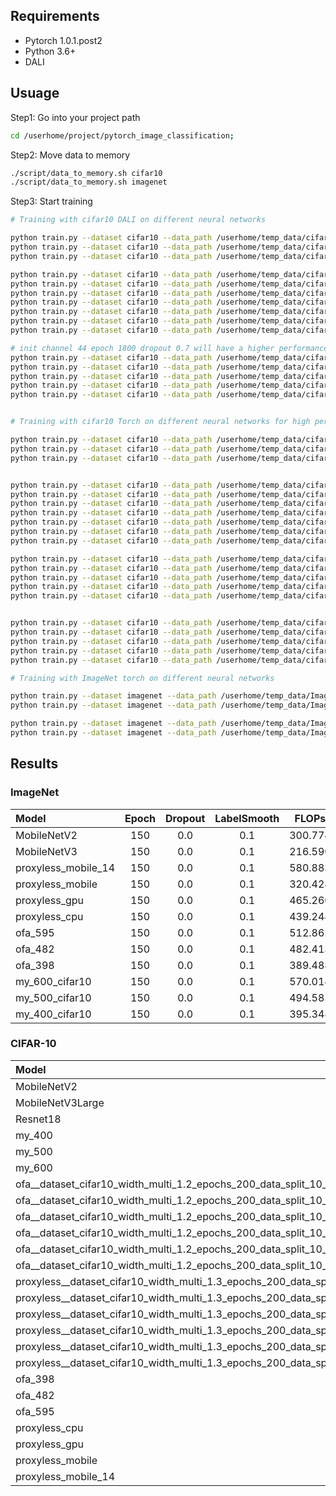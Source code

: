 ## Requirements
- Pytorch 1.0.1.post2
- Python 3.6+
- DALI

## Usuage

Step1: Go into your project path

```bash
cd /userhome/project/pytorch_image_classification; 
```

Step2: Move data to memory

```bash
./script/data_to_memory.sh cifar10
./script/data_to_memory.sh imagenet
```
Step3: Start training
```bash
# Training with cifar10 DALI on different neural networks

python train.py --dataset cifar10 --data_path /userhome/temp_data/cifar10 --model_method manual --model_name MobileNetV2 --data_loader_type dali
python train.py --dataset cifar10 --data_path /userhome/temp_data/cifar10 --model_method manual --model_name MobileNetV3Large --data_loader_type dali
python train.py --dataset cifar10 --data_path /userhome/temp_data/cifar10 --model_method manual --model_name Resnet18 --data_loader_type dali

python train.py --dataset cifar10 --data_path /userhome/temp_data/cifar10 --model_method proxyless_NAS --model_name proxyless_gpu --data_loader_type dali 
python train.py --dataset cifar10 --data_path /userhome/temp_data/cifar10 --model_method proxyless_NAS --model_name proxyless_cpu --data_loader_type dali 
python train.py --dataset cifar10 --data_path /userhome/temp_data/cifar10 --model_method proxyless_NAS --model_name proxyless_mobile --data_loader_type dali 
python train.py --dataset cifar10 --data_path /userhome/temp_data/cifar10 --model_method proxyless_NAS --model_name proxyless_mobile_14 --data_loader_type dali 
python train.py --dataset cifar10 --data_path /userhome/temp_data/cifar10 --model_method proxyless_NAS --model_name ofa_595 --data_loader_type dali 
python train.py --dataset cifar10 --data_path /userhome/temp_data/cifar10 --model_method proxyless_NAS --model_name ofa_482 --data_loader_type dali
python train.py --dataset cifar10 --data_path /userhome/temp_data/cifar10 --model_method proxyless_NAS --model_name ofa_398 --data_loader_type dali

# init channel 44 epoch 1800 dropout 0.7 will have a higher performance
python train.py --dataset cifar10 --data_path /userhome/temp_data/cifar10 --data_loader_type dali --drop_path_prob 0.2 --aux_weight 0.4 --init_channels 36 --layers 20 --epochs 600 --model_method darts_NAS --model_name MDENAS
python train.py --dataset cifar10 --data_path /userhome/temp_data/cifar10 --data_loader_type dali --drop_path_prob 0.2 --aux_weight 0.4 --init_channels 36 --layers 20 --epochs 600 --model_method darts_NAS --model_name DDPNAS_V1
python train.py --dataset cifar10 --data_path /userhome/temp_data/cifar10 --data_loader_type dali --drop_path_prob 0.2 --aux_weight 0.4 --init_channels 36 --layers 20 --epochs 600 --model_method darts_NAS --model_name DDPNAS_V2
python train.py --dataset cifar10 --data_path /userhome/temp_data/cifar10 --data_loader_type dali --drop_path_prob 0.2 --aux_weight 0.4 --init_channels 36 --layers 20 --epochs 600 --model_method darts_NAS --model_name DARTS_V1
python train.py --dataset cifar10 --data_path /userhome/temp_data/cifar10 --data_loader_type dali --drop_path_prob 0.2 --aux_weight 0.4 --init_channels 36 --layers 20 --epochs 600 --model_method darts_NAS --model_name DARTS_V2


# Training with cifar10 Torch on different neural networks for high performance 

python train.py --dataset cifar10 --data_path /userhome/temp_data/cifar10 --data_loader_type torch --auto_augmentation --cutout_length 16 --epochs 600 --model_method manual --model_name MobileNetV2 
python train.py --dataset cifar10 --data_path /userhome/temp_data/cifar10 --data_loader_type torch --auto_augmentation --cutout_length 16 --epochs 600 --model_method manual --model_name MobileNetV3Large 
python train.py --dataset cifar10 --data_path /userhome/temp_data/cifar10 --data_loader_type torch --auto_augmentation --cutout_length 16 --epochs 600 --model_method manual --model_name Resnet18 


python train.py --dataset cifar10 --data_path /userhome/temp_data/cifar10 --data_loader_type torch --auto_augmentation --cutout_length 16 --epochs 600 --model_method proxyless_NAS --model_name proxyless_gpu 
python train.py --dataset cifar10 --data_path /userhome/temp_data/cifar10 --data_loader_type torch --auto_augmentation --cutout_length 16 --epochs 600 --model_method proxyless_NAS --model_name proxyless_cpu 
python train.py --dataset cifar10 --data_path /userhome/temp_data/cifar10 --data_loader_type torch --auto_augmentation --cutout_length 16 --epochs 600 --model_method proxyless_NAS --model_name proxyless_mobile 
python train.py --dataset cifar10 --data_path /userhome/temp_data/cifar10 --data_loader_type torch --auto_augmentation --cutout_length 16 --epochs 600 --model_method proxyless_NAS --model_name proxyless_mobile_14 
python train.py --dataset cifar10 --data_path /userhome/temp_data/cifar10 --data_loader_type torch --auto_augmentation --cutout_length 16 --epochs 600 --model_method proxyless_NAS --model_name ofa_595 
python train.py --dataset cifar10 --data_path /userhome/temp_data/cifar10 --data_loader_type torch --auto_augmentation --cutout_length 16 --epochs 600 --model_method proxyless_NAS --model_name ofa_482 
python train.py --dataset cifar10 --data_path /userhome/temp_data/cifar10 --data_loader_type torch --auto_augmentation --cutout_length 16 --epochs 600 --model_method proxyless_NAS --model_name ofa_398 

python train.py --dataset cifar10 --data_path /userhome/temp_data/cifar10 --data_loader_type torch --auto_augmentation --cutout_length 16 --epochs 600 --drop_path_prob 0.2 --aux_weight 0.4 --model_method darts_NAS --model_name MDENAS
python train.py --dataset cifar10 --data_path /userhome/temp_data/cifar10 --data_loader_type torch --auto_augmentation --cutout_length 16 --epochs 600 --drop_path_prob 0.2 --aux_weight 0.4 --model_method darts_NAS --model_name DDPNAS_V1
python train.py --dataset cifar10 --data_path /userhome/temp_data/cifar10 --data_loader_type torch --auto_augmentation --cutout_length 16 --epochs 600 --drop_path_prob 0.2 --aux_weight 0.4 --model_method darts_NAS --model_name DDPNAS_V2
python train.py --dataset cifar10 --data_path /userhome/temp_data/cifar10 --data_loader_type torch --auto_augmentation --cutout_length 16 --epochs 600 --drop_path_prob 0.2 --aux_weight 0.4 --model_method darts_NAS --model_name DARTS_V1
python train.py --dataset cifar10 --data_path /userhome/temp_data/cifar10 --data_loader_type torch --auto_augmentation --cutout_length 16 --epochs 600 --drop_path_prob 0.2 --aux_weight 0.4 --model_method darts_NAS --model_name DARTS_V2


python train.py --dataset cifar10 --data_path /userhome/temp_data/cifar10 --data_loader_type torch --auto_augmentation --cutout_length 16 --epochs 1800 --init_channels 44 --batch_size 96 --drop_path_prob 0.2 --aux_weight 0.4 --model_method darts_NAS --model_name MDENAS
python train.py --dataset cifar10 --data_path /userhome/temp_data/cifar10 --data_loader_type torch --auto_augmentation --cutout_length 16 --epochs 1800 --init_channels 44 --batch_size 96 --drop_path_prob 0.2 --aux_weight 0.4 --model_method darts_NAS --model_name DDPNAS_V1 
python train.py --dataset cifar10 --data_path /userhome/temp_data/cifar10 --data_loader_type torch --auto_augmentation --cutout_length 16 --epochs 1800 --init_channels 44 --batch_size 96 --drop_path_prob 0.2 --aux_weight 0.4 --model_method darts_NAS --model_name DDPNAS_V2
python train.py --dataset cifar10 --data_path /userhome/temp_data/cifar10 --data_loader_type torch --auto_augmentation --cutout_length 16 --epochs 1800 --init_channels 44 --batch_size 96 --drop_path_prob 0.2 --aux_weight 0.4 --model_method darts_NAS --model_name DARTS_V1
python train.py --dataset cifar10 --data_path /userhome/temp_data/cifar10 --data_loader_type torch --auto_augmentation --cutout_length 16 --epochs 1800 --init_channels 44 --batch_size 96 --drop_path_prob 0.2 --aux_weight 0.4 --model_method darts_NAS --model_name DARTS_V2

# Training with ImageNet torch on different neural networks

python train.py --dataset imagenet --data_path /userhome/temp_data/ImageNet --data_loader_type dali --drop_path_prob 0.2 --aux_weight 0.4 --init_channels 48 --layers 14 --epochs 300 --model_method darts_NAS --model_name MDENAS
python train.py --dataset imagenet --data_path /userhome/temp_data/ImageNet --data_loader_type dali --model_method proxyless_NAS --model_name proxyless_gpu 

python train.py --dataset imagenet --data_path /userhome/temp_data/ImageNet --data_loader_type torch --epochs 300 --auto_augmentation --drop_path_prob 0.2 --aux_weight 0.4 --init_channels 48 --layers 14 --model_method darts_NAS --model_name MDENAS
python train.py --dataset imagenet --data_path /userhome/temp_data/ImageNet --data_loader_type torch --epochs 300 --auto_augmentation  --model_method proxyless_NAS --model_name proxyless_gpu 
```

## Results
### ImageNet

|Model|Epoch|Dropout|LabelSmooth|FLOPs|Result|
|:----|:----:|:----:|:----:|:----:|:----:|
| MobileNetV2  | 150 | 0.0  | 0.1 |300.774 |71.67|
| MobileNetV3  | 150 | 0.0  | 0.1 |216.590 |72.93|
| proxyless_mobile_14  | 150 | 0.0  | 0.1 |580.883 |-|
| proxyless_mobile  | 150 | 0.0  | 0.1 |320.428 |73.41|
| proxyless_gpu  | 150 | 0.0  | 0.1 |465.260 |73.93|
| proxyless_cpu  | 150 | 0.0  | 0.1 |439.244 |74.15|
| ofa_595  | 150 | 0.0  | 0.1 |512.862 |-|
| ofa_482  | 150 | 0.0  | 0.1 |482.413 |-|
| ofa_398  | 150 | 0.0  | 0.1 |389.488 |-|
| my_600_cifar10  | 150 | 0.0  | 0.1 |570.014 |-|
| my_500_cifar10  | 150 | 0.0  | 0.1 |494.585 |-|
| my_400_cifar10  | 150 | 0.0  | 0.1 |395.348 |-|

### CIFAR-10

|Model|Epoch|Dropout|LabelSmooth|FLOPs|Result|
|:----|:----:|:----:|:----:|:----:|:----:|
| MobileNetV2  | 300 | 0.0  | 0.1 | 6.125  |82.73|
| MobileNetV3Large  | 300 | 0.0  | 0.1 | 7.087  |83.00|
| Resnet18  | 300 | 0.0  | 0.1 |55.423  |93.59|
| my_400  | 300 | 0.0  | 0.1 |10.641  |86.30|
| my_500  | 300 | 0.0  | 0.1 |13.323  |86.35|
| my_600  | 300 | 0.0  | 0.1 |15.236  |85.82|
| ofa__dataset_cifar10_width_multi_1.2_epochs_200_data_split_10_warm_up_epochs_0_lr_0.01_pruning_step_3:100  | 300 | 0.0  | 0.1 | 4.162  |79.74|
| ofa__dataset_cifar10_width_multi_1.2_epochs_200_data_split_10_warm_up_epochs_0_lr_0.01_pruning_step_3:200  | 300 | 0.0  | 0.1 | 7.889  |80.94|
| ofa__dataset_cifar10_width_multi_1.2_epochs_200_data_split_10_warm_up_epochs_0_lr_0.01_pruning_step_3:300  | 300 | 0.0  | 0.1 | 9.920  |84.08|
| ofa__dataset_cifar10_width_multi_1.2_epochs_200_data_split_10_warm_up_epochs_0_lr_0.01_pruning_step_3:400  | 300 | 0.0  | 0.1 |12.271  |85.55|
| ofa__dataset_cifar10_width_multi_1.2_epochs_200_data_split_10_warm_up_epochs_0_lr_0.01_pruning_step_3:500  | 300 | 0.0  | 0.1 |14.274  |85.37|
| ofa__dataset_cifar10_width_multi_1.2_epochs_200_data_split_10_warm_up_epochs_0_lr_0.01_pruning_step_3:600  | 300 | 0.0  | 0.1 |14.984  |85.67|
| proxyless__dataset_cifar10_width_multi_1.3_epochs_200_data_split_10_warm_up_epochs_0_lr_0.01_pruning_step_3:100  | 300 | 0.0  | 0.1 | 1.965  |79.62|
| proxyless__dataset_cifar10_width_multi_1.3_epochs_200_data_split_10_warm_up_epochs_0_lr_0.01_pruning_step_3:200  | 300 | 0.0  | 0.1 | 4.083  |83.75|
| proxyless__dataset_cifar10_width_multi_1.3_epochs_200_data_split_10_warm_up_epochs_0_lr_0.01_pruning_step_3:300  | 300 | 0.0  | 0.1 | 6.124  |82.54|
| proxyless__dataset_cifar10_width_multi_1.3_epochs_200_data_split_10_warm_up_epochs_0_lr_0.01_pruning_step_3:400  | 300 | 0.0  | 0.1 | 8.127  |84.87|
| proxyless__dataset_cifar10_width_multi_1.3_epochs_200_data_split_10_warm_up_epochs_0_lr_0.01_pruning_step_3:500  | 300 | 0.0  | 0.1 |10.148  |84.70|
| proxyless__dataset_cifar10_width_multi_1.3_epochs_200_data_split_10_warm_up_epochs_0_lr_0.01_pruning_step_3:600  | 300 | 0.0  | 0.1 |12.123  |85.51|
| ofa_398  | 300 | 0.0  | 0.1 |12.115  |84.02|
| ofa_482  | 300 | 0.0  | 0.1 |14.386  |85.37|
| ofa_595  | 300 | 0.0  | 0.1 |15.029  |85.72|
| proxyless_cpu  | 300 | 0.0  | 0.1 | 8.949  |82.85|
| proxyless_gpu  | 300 | 0.0  | 0.1 | 9.477  |80.99|
| proxyless_mobile  | 300 | 0.0  | 0.1 | 6.526  |81.28|
| proxyless_mobile_14  | 300 | 0.0  | 0.1 |11.836  |82.91|